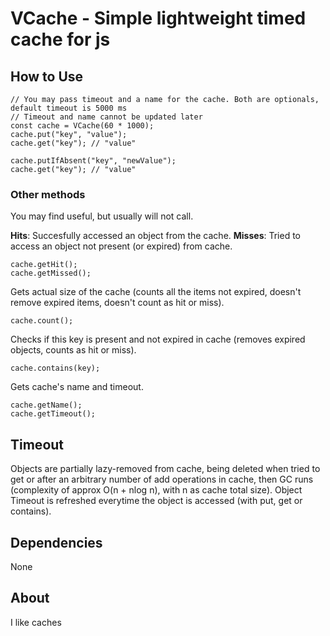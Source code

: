 # VCache - Simple lightweight timed cache for js

## How to Use
```
// You may pass timeout and a name for the cache. Both are optionals, default timeout is 5000 ms
// Timeout and name cannot be updated later
const cache = VCache(60 * 1000);
cache.put("key", "value");
cache.get("key"); // "value"

cache.putIfAbsent("key", "newValue");
cache.get("key"); // "value"
```

### Other methods
You may find useful, but usually will not call.

**Hits**: Succesfully accessed an object from the cache. **Misses**: Tried to access an object not present (or expired) from cache.
```
cache.getHit(); 
cache.getMissed(); 
```

Gets actual size of the cache (counts all the items not expired, doesn't remove expired items, doesn't count as hit or miss).
```
cache.count(); 
```

Checks if this key is present and not expired in cache (removes expired objects, counts as hit or miss).
```
cache.contains(key);
```

Gets cache's name and timeout.
```
cache.getName();
cache.getTimeout();
```

## Timeout
Objects are partially lazy-removed from cache, being deleted when tried to get or after an arbitrary number of add operations in cache, then GC runs (complexity of approx O(n + nlog n), with n as cache total size). Object Timeout is refreshed everytime the object is accessed (with put, get or contains).

## Dependencies
None

## About
I like caches
